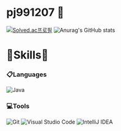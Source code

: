 # pj991207 👋
[![Solved.ac프로필](http://mazassumnida.wtf/api/v2/generate_badge?boj=pj991207)](https://solved.ac/pj991207)
![Anurag's GitHub stats](https://github-readme-stats.vercel.app/api?username=pj991207&show_icons=true&theme=dark)
# 🌱Skills🌱
### 📋Languages
![Java](https://img.shields.io/badge/Java-007396.svg?&style=for-the-badge&logo=Java&logoColor=white)
### 💻Tools
![Git](https://img.shields.io/badge/Git-F05032.svg?&style=for-the-badge&logo=Git&logoColor=white)
![Visual Studio Code](https://img.shields.io/badge/Visual%20Studio%20Code-007ACC.svg?&style=for-the-badge&logo=Visual%20Studio%20Code&logoColor=white)
![IntelliJ IDEA](https://img.shields.io/badge/IntelliJIDEA-000000.svg?style=for-the-badge&logo=intellij-idea&logoColor=white)

<!--
**pj991207/pj991207** is a ✨ _special_ ✨ repository because its `README.md` (this file) appears on your GitHub profile.

Here are some ideas to get you started:

- 🔭 I’m currently working on ...
- 🌱 I’m currently learning ...
- 👯 I’m looking to collaborate on ...
- 🤔 I’m looking for help with ...
- 💬 Ask me about ...
- 📫 How to reach me: ...
- 😄 Pronouns: ...
- ⚡ Fun fact: ...
-->
